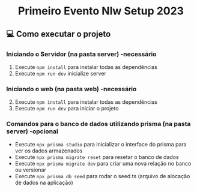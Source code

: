<h1 align="center">Primeiro Evento Nlw Setup  2023</h1>


## 💻 Como executar o projeto

### Iniciando o Servidor (na pasta server) -necessário

1. Execute `npm install` para instalar todas as dependências
2. Execute `npm run dev` inicialize server

### Iniciando o web (na pasta web) -necessário

2. Execute `npm install` para instalar todas as dependências
3. Execute `npm run dev` para iniciar o projeto

### Comandos para o banco de dados utilizando prisma (na pasta server) -opcional

- Execute `npx prisma studio` para inicializar o interface do prisma para ver os dados armazenados
- Execute `npx prisma migrate reset` para resetar o banco de dados  
- Execute `npx prisma migrate dev` para criar uma nova relação no banco ou versionar
- Execute `npx prisma db seed` para rodar o seed.ts (arquivo de alocação de dados na aplicação)



